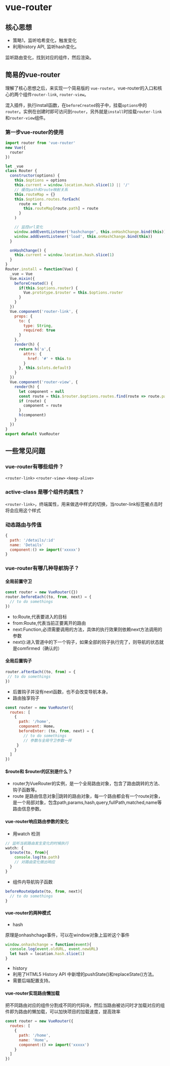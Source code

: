 # vue-router

## 核心思想

- 策略1，监听哈希变化，触发变化
- 利用history API, 监听hash变化。

监听路由变化，找到对应的组件，然后渲染。

## 简易的vue-router

理解了核心思想之后，来实现一个简易版的 `vue-router`。vue-router的入口和核心的两个组件`router-link`, `router-view`。

混入插件，执行install函数，在`beforeCreated`钩子中，挂载`options`中的`router`。实例在创建时即可访问到`router`，另外就是`install`时挂载`router-link`和`router-view`组件。

### 第一步vue-router的使用

```js
import router from 'vue-router'
new Vue({
  router
})
```

```js
let _vue
class Router {
  constructor(options) {
    this.$options = options
    this.current = window.location.hash.slice(1) || '/'
    // 缓存path和route映射关系
    this.routeMap = {}
    this.$options.routes.forEach(
      route => {
        this.routeMap[route.path] = route
      }
    )

    // 监控url变化
    window.addEventListener('hashchange', this.onHashChange.bind(this))
    window.addEventListener('load', this.onHashChange.bind(this))
  }

  onHashChange() {
    this.current = window.location.hash.slice(1)
  }
}
Router.install = function(Vue) {
  _vue = Vue
  Vue.mixin({
    beforeCreated() {
      if(this.$options.router) {
        Vue.prototype.$router = this.$options.router
      }
    }
  })
  Vue.component('router-link', {
    props: {
      to: {
        type: String,
        required: true
      }
    },
    render(h) {
      return h('a',{
        attrs: {
          href: '#' + this.to
        }
      }, this.$slots.default)
    }
  })
  Vue.component('router-view', {
    render(h) {
      let component = null
      const route = this.$router.$options.routes.find(route => route.path == this.router.current)
      if (route) {
        component = route
      }
      h(component)
    }
  })
}
export default VueRouter
```

## 一些常见问题

### vue-router有哪些组件？

`<router-link>` `<router-view>` `<keep-alive>`

### active-class 是哪个组件的属性？

`<router-link>`，终端属性，用来做选中样式的切换，当router-link标签被点击时将会应用这个样式

### 动态路由与传值

```js
{
  path: '/details/:id'
  name: 'Details'
  component:() => import('xxxxx')
}
```

### vue-router有哪几种导航钩子？

#### 全局前置守卫

```js
const router = new VueRouter({})
router.beforeEach((to, from, next) = {
  // to do somethings
})
```

- to:Route,代表要进入的目标
- from:Route,代表当前正要离开的路由
- next:Function,必须需要调用的方法，具体的执行效果则依赖next方法调用的参数
- next():进入管道中的下一个钩子，如果全部的钩子执行完了，则导航的状态就是comfirmed（确认的）

#### 全局后置钩子

```js
router.afterEach((to, from) = {
 // to do somethings
})
```

- 后置钩子并没有next函数，也不会改变导航本身。
- 路由独享钩子

```js
const router = new VueRouter({
  routes: [
    {
      path: '/home',
      component: Home，
      beforeEnter: (to, from, next) = {
        // to do somethings
        // 参数与全局守卫参数一样
     }
    }
  ]
})
```

#### $route和 $router的区别是什么？

- router为VueRouter的实例，是一个全局路由对象，包含了路由跳转的方法、钩子函数等。
- route 是路由信息对象||跳转的路由对象，每一个路由都会有一个route对象，是一个局部对象，包含path,params,hash,query,fullPath,matched,name等路由信息参数。

#### vue-router响应路由参数的变化

- 用watch 检测

```js
// 监听当前路由发生变化的时候执行
watch: {
  $route(to, from){
    console.log(to.path)
    // 对路由变化做出响应
  }
}
```

- 组件内导航钩子函数

```js
beforeRouteUpdate(to, from, next){
  // to do somethings
}
```

#### vue-router的两种模式

- hash

原理是onhashchage事件，可以在window对象上监听这个事件

```js
window.onhashchange = function(event){
  console.log(event.oldURL, event.newURL)
  let hash = location.hash.slice(1)
}
```

- history
- 利用了HTML5 History API 中新增的pushState()和replaceState()方法。
- 需要后端配置支持。

#### vue-router实现路由懒加载

把不同路由对应的组件分割成不同的代码块，然后当路由被访问时才加载对应的组件即为路由的懒加载，可以加快项目的加载速度，提高效率

```js
const router = new VueRouter({
  routes: [
    {
      path: '/home',
      name: 'Home'，
      component:() => import('xxxxx')
    }
  ]
})
```
